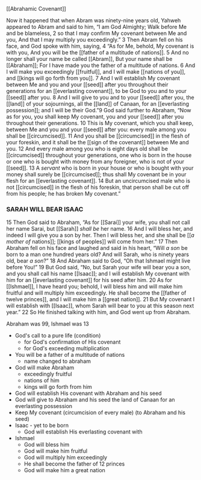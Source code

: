 [[Abrahamic Covenant]]

Now it happened that when Abram was ninety-nine years old, Yahweh appeared to Abram and said to him,
“I am God Almighty;
Walk before Me and be blameless,
2 so that I may confirm My covenant between Me and you, And that I may multiply you exceedingly.”
3 Then Abram fell on his face, and God spoke with him, saying, 4 “As for Me, behold, My covenant is with you, And you will be the [[father of a multitude of nations]].
5 And no longer shall your name be called [[Abram]],
But your name shall be [[Abraham]];
For I have made you the father of a multitude of nations.
6 And I will make you exceedingly [[fruitful]], and I will make [[nations of you]], and [[kings will go forth from you]]. 7 And I will establish My covenant between Me and you and your [[seed]] after you throughout their generations for an [[everlasting covenant]], to be God to you and to your [[seed]] after you. 8 And I will give to you and to your [[seed]] after you, the [[land]] of your sojournings, all the [[land]] of Canaan, for an [[everlasting possession]]; and I will be their God.”9 God said further to Abraham, “Now as for you, you shall keep My covenant, you and your [[seed]] after you throughout their generations. 10 This is My covenant, which you shall keep, between Me and you and your [[seed]] after you: every male among you shall be [[circumcised]]. 11 And you shall be [[circumcised]] in the flesh of your foreskin, and it shall be the [[sign of the covenant]] between Me and you. 12 And every male among you who is eight days old shall be [[circumcised]] throughout your generations, one who is born in the house or one who is bought with money from any foreigner, who is not of your [[seed]]. 13 A _servant_ who is born in your house or who is bought with your money shall surely be [[circumcised]]; thus shall My covenant be in your flesh for an [[everlasting covenant]]. 14 But an uncircumcised male who is not [[circumcised]] in the flesh of his foreskin, that person shall be cut off from his people; he has broken My covenant.”

### SARAH WILL BEAR ISAAC

15 Then God said to Abraham, “As for [[Sarai]] your wife, you shall not call her name Sarai, but [[Sarah]] _shall be_ her name. 16 And I will bless her, and indeed I will give you a son by her. Then I will bless her, and she shall be [[_a mother of_ nations]]; [[kings of peoples]] will come from her.” 17 Then Abraham fell on his face and laughed and said in his heart, “Will _a son_ be born to a man one hundred years old? And will Sarah, who is ninety years old, bear _a son_?” 18 And Abraham said to God, “Oh that Ishmael might live before You!” 19 But God said, “No, but Sarah your wife will bear you a son, and you shall call his name [[Isaac]]; and I will establish My covenant with him for an [[everlasting covenant]] for his seed after him. 20 As for [[Ishmael]], I have heard you; behold, I will bless him and will make him fruitful and will multiply him exceedingly. He shall become the [[father of twelve princes]], and I will make him a [[great nation]]. 21 But My covenant I will establish with [[Isaac]], whom Sarah will bear to you at this season next year.” 22 So He finished talking with him, and God went up from Abraham.

Abraham was 99, Ishmael was 13

- God's call to a pure life (condition)
	- for God's confirmation of His covenant
	- for God's exceeding multiplication
- You will be a father of a multitude of nations
	- name changed to abraham
- God will make Abraham
	- exceedingly fruitful
	- nations of him
	- kings will go forth from him
- God will establish His covenant with Abraham and his seed 
- God will give to Abraham and his seed the land of Canaan for an everlasting possession
- Keep My covenant (circumcision of every male) (to Abraham and his seed)
- Isaac - yet to be born
	- God will establish His everlasting covenant with	 
- Ishmael
	- God will bless him
	- God will make him fruitful
	- God will multiply him exceedingly
	- He shall become the father of 12 princes
	- God will make him a great nation
